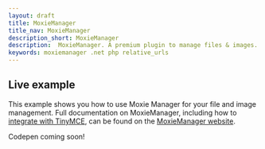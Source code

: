 ```yaml
---
layout: draft
title: MoxieManager
title_nav: MoxieManager
description_short: MoxieManager
description:  MoxieManager. A premium plugin to manage files & images.
keywords: moxiemanager .net php relative_urls
---
```


## Live example

This example shows you how to use Moxie Manager for your file and image management. Full documentation on MoxieManager, including how to [integrate with TinyMCE](http://www.moxiemanager.com/documentation/index.php/TinyMCE_Integration), can be found on the [MoxieManager website](http://www.moxiemanager.com/documentation/).

Codepen coming soon!